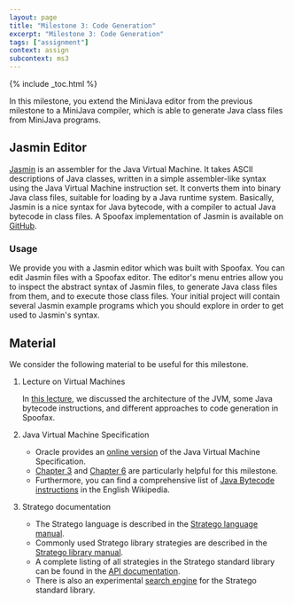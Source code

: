 ```yaml
---
layout: page
title: "Milestone 3: Code Generation"
excerpt: "Milestone 3: Code Generation"
tags: ["assignment"]
context: assign
subcontext: ms3
---
```


{% include _toc.html %}

In this milestone, you extend the MiniJava editor from the previous milestone to a MiniJava compiler, which is able to generate Java class files from MiniJava programs.

## Jasmin Editor

[Jasmin](http://jasmin.sourceforge.net/) is an assembler for the Java Virtual Machine.
It takes ASCII descriptions of Java classes, written in a simple assembler-like syntax using the Java Virtual Machine instruction set.
It converts them into binary Java class files, suitable for loading by a Java runtime system.
Basically, Jasmin is a nice syntax for Java bytecode, with a compiler to actual Java bytecode in class files.
A Spoofax implementation of Jasmin is available on [GitHub](https://github.com/MetaBorgCube/spoofax-jasmin/).

### Usage

We provide you with a Jasmin editor which was built with Spoofax.
You can edit Jasmin files with a Spoofax editor.
The editor's menu entries allow you to inspect the abstract syntax of Jasmin files, to generate Java class files from them, and to execute those class files.
Your initial project will contain several Jasmin example programs which you should explore in order to get used to Jasmin's syntax.

## Material

We consider the following material to be useful for this milestone.

1. Lecture on Virtual Machines

    In [this lecture](/lectures/techniques/virtual-machines), we discussed the architecture of the JVM, some Java bytecode instructions, and different approaches to code generation in Spoofax.

2. Java Virtual Machine Specification

    * Oracle provides an [online version][JVM] of the Java Virtual Machine Specification.
    * [Chapter 3][JVMch3] and [Chapter 6][JVMch6] are particularly helpful for this milestone.
    * Furthermore, you can find a comprehensive list of [Java Bytecode instructions][JBCInstructions] in the English Wikipedia.

3. Stratego documentation

    * The Stratego language is described in the [Stratego language manual][StrLang].
    * Commonly used Stratego library strategies are described in the [Stratego library manual][StrLib].
    * A complete listing of all strategies in the Stratego standard library can be found in the [API documentation][StrLibRef].
    * There is also an experimental [search engine][StrLibSearch] for the Stratego standard library.

[JVM]: http://docs.oracle.com/javase/specs/jvms/se8/html/
[JVMch3]: http://docs.oracle.com/javase/specs/jvms/se8/html/jvms-3.html
[JVMch6]: http://docs.oracle.com/javase/specs/jvms/se8/html/jvms-6.html
[JBCInstructions]: https://en.wikipedia.org/wiki/Java_bytecode_instruction_listings

[StrLang]: http://www.metaborg.org/en/latest/source/langdev/meta/lang/stratego/strategoxt/index.html
[StrLib]: http://www.metaborg.org/en/latest/source/langdev/meta/lang/stratego/lib/index.html
[StrLibRef]: http://releases.strategoxt.org/docs/api/libstratego-lib/stable/docs/
[StrLibSearch]: http://xdoc.martkolthof.nl/
